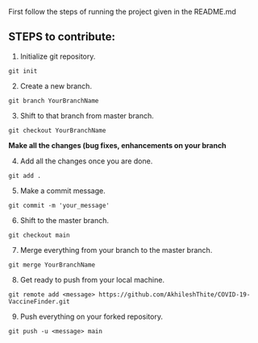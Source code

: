 First follow the steps of running the project given in the README.md

## STEPS to contribute:
1. Initialize git repository.
```
git init
```
2. Create a new branch.
```
git branch YourBranchName
```
3. Shift to that branch from master branch.
```
git checkout YourBranchName
```
**Make all the changes (bug fixes, enhancements on your branch**

4. Add all the changes once you are done.
```
git add .
```
5. Make a commit message.
```
git commit -m 'your_message'
```
6. Shift to the master branch.
```
git checkout main
```
7. Merge everything from your branch to the master branch.
```
git merge YourBranchName
```
8. Get ready to push from your local machine.
```
git remote add <message> https://github.com/AkhileshThite/COVID-19-VaccineFinder.git
```
9. Push everything on your forked repository.
```
git push -u <message> main
```
